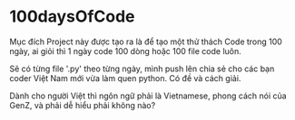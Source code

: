 # 100daysOfCode
Mục đích Project này được tạo ra là để tạo một thử thách Code trong 100 ngày, ai giỏi thì 1 ngày code 100 dòng hoặc 100 file code luôn.

Sẽ có từng file '.py' theo từng ngày, mình push lên chia sẻ cho các bạn coder Việt Nam mới vừa làm quen python. Có đề và cách giải.

Dành cho người Việt thì ngôn ngữ phải là Vietnamese, phong cách nói của GenZ, và phải dễ hiểu phải không nào?
